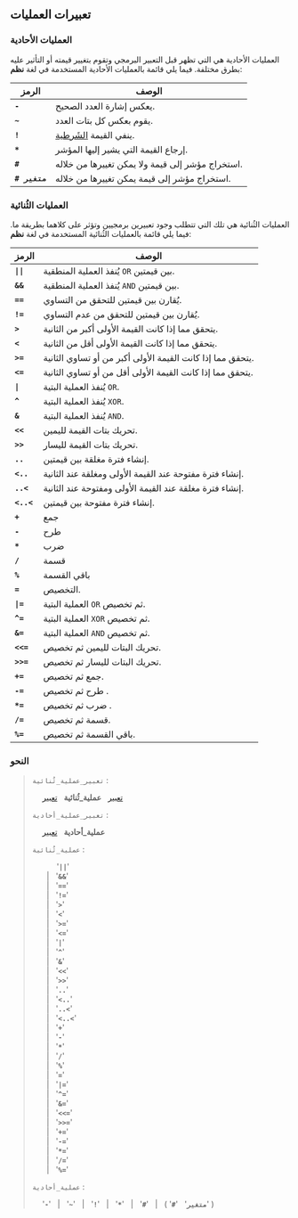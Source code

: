 ## تعبيرات العمليات

### العمليات الأحادية

العمليات الأحادية هي التي تظهر قبل التعبير البرمجي وتقوم بتغيير قيمته أو التأثير عليه بطرق مختلفة. فيما يلي قائمة بالعمليات الأحادية المستخدمة في لغة **نظم**:

| الرمز         | الوصف                                            |
| ------------- | ------------------------------------------------ |
| **`-`**       | يعكس إشارة العدد الصحيح.                         |
| **`~`**       | يقوم بعكس كل بتات العدد.                         |
| **`!`**       | ينفي القيمة [الشَرطية](../tokens/booleans.md).   |
| **`*`**       | إرجاع القيمة التي يشير إليها المؤشر.             |
| **`#`**       | استخراج مؤشر إلى قيمة ولا يمكن تغييرها من خلاله. |
| **`# متغير`** | استخراج مؤشر إلى قيمة يمكن تغييرها من خلاله.     |

### العمليات الثُنائية

العمليات الثُنائية هي تلك التي تتطلب وجود تعبيرين برمجيين وتؤثر على كلاهما بطريقة ما. فيما يلي قائمة بالعمليات الثُنائية المستخدمة في لغة **نظم**:

| الرمز      | الوصف                                                      |
| ---------- | ---------------------------------------------------------- |
| **`\|\|`** | يُنفذ العملية المنطقية `OR` بين قيمتين.                    |
| **`&&`**   | يُنفذ العملية المنطقية `AND` بين قيمتين.                   |
| **`==`**   | يُقارن بين قيمتين للتحقق من التساوي.                       |
| **`!=`**   | يُقارن بين قيمتين للتحقق من عدم التساوي.                   |
| **`>`**    | يتحقق مما إذا كانت القيمة الأولى أكبر من الثانية.          |
| **`<`**    | يتحقق مما إذا كانت القيمة الأولى أقل من الثانية.           |
| **`>=`**   | يتحقق مما إذا كانت القيمة الأولى أكبر من أو تساوي الثانية. |
| **`<=`**   | يتحقق مما إذا كانت القيمة الأولى أقل من أو تساوي الثانية.  |
| **`\|`**   | يُنفذ العملية البتية `OR`.                                 |
| **`^`**    | يُنفذ العملية البتية `XOR`.                                |
| **`&`**    | يُنفذ العملية البتية `AND`.                                |
| **`<<`**   | تحريك بتات القيمة لليمين.                                  |
| **`>>`**   | تحريك بتات القيمة لليسار.                                  |
| **`..`**   | إنشاء فترة مغلقة بين قيمتين.                               |
| **`<..`**  | إنشاء فترة مفتوحة عند القيمة الأولى ومغلقة عند الثانية.    |
| **`..<`**  | إنشاء فترة مغلقة عند القيمة الأولى ومفتوحة عند الثانية.    |
| **`<..<`** | إنشاء فترة مفتوحة بين قيمتين.                              |
| **`+`**    | جمع                                                        |
| **`-`**    | طرح                                                        |
| **`*`**    | ضرب                                                        |
| **`/`**    | قسمة                                                       |
| **`%`**    | باقي القسمة                                                |
| **`=`**    | التخصيص.                                                   |
| **`\|=`**  | العملية البتية `OR` ثم تخصيص.                              |
| **`^=`**   | العملية البتية `XOR` ثم تخصيص.                             |
| **`&=`**   | العملية البتية `AND` ثم تخصيص.                             |
| **`<<=`**  | تحريك البتات لليمين ثم تخصيص.                              |
| **`>>=`**  | تحريك البتات لليسار ثم تخصيص.                              |
| **`+=`**   | جمع ثم تخصيص.                                              |
| **`-=`**   | طرح ثم تخصيص .                                             |
| **`*=`**   | ضرب ثم تخصيص .                                             |
| **`/=`**   | قسمة ثم تخصيص.                                             |
| **`%=`**   | باقي القسمة ثم تخصيص.                                      |

### النحو

> `تعبير_عملية_ثُنائية` :
>
> &emsp; [تعبير](../expressions.md) &nbsp; **عملية_ثُنائية** &nbsp; [تعبير](../expressions.md)
>
> `تعبير_عملية_أحادية` :
>
> &emsp; **عملية_أحادية** &nbsp; [تعبير](../expressions.md)
>
> `عملية_ثُنائية` :
>
> &emsp; &emsp; &nbsp; '**`||`**'
> <br> &emsp; &nbsp; \| &nbsp; '**`&&`**'
> <br> &emsp; &nbsp; \| &nbsp; '**`==`**'
> <br> &emsp; &nbsp; \| &nbsp; '**`!=`**'
> <br> &emsp; &nbsp; \| &nbsp; '**`>`**'
> <br> &emsp; &nbsp; \| &nbsp; '**`<`**'
> <br> &emsp; &nbsp; \| &nbsp; '**`>=`**'
> <br> &emsp; &nbsp; \| &nbsp; '**`<=`**'
> <br> &emsp; &nbsp; \| &nbsp; '**`|`**'
> <br> &emsp; &nbsp; \| &nbsp; '**`^`**'
> <br> &emsp; &nbsp; \| &nbsp; '**`&`**'
> <br> &emsp; &nbsp; \| &nbsp; '**`<<`**'
> <br> &emsp; &nbsp; \| &nbsp; '**`>>`**'
> <br> &emsp; &nbsp; \| &nbsp; '**`..`**'
> <br> &emsp; &nbsp; \| &nbsp; '**`<..`**'
> <br> &emsp; &nbsp; \| &nbsp; '**`..<`**'
> <br> &emsp; &nbsp; \| &nbsp; '**`<..<`**'
> <br> &emsp; &nbsp; \| &nbsp; '**`+`**'
> <br> &emsp; &nbsp; \| &nbsp; '**`-`**'
> <br> &emsp; &nbsp; \| &nbsp; '**`*`**'
> <br> &emsp; &nbsp; \| &nbsp; '**`/`**'
> <br> &emsp; &nbsp; \| &nbsp; '**`%`**'
> <br> &emsp; &nbsp; \| &nbsp; '**`=`**'
> <br> &emsp; &nbsp; \| &nbsp; '**`|=`**'
> <br> &emsp; &nbsp; \| &nbsp; '**`^=`**'
> <br> &emsp; &nbsp; \| &nbsp; '**`&=`**'
> <br> &emsp; &nbsp; \| &nbsp; '**`<<=`**'
> <br> &emsp; &nbsp; \| &nbsp; '**`>>=`**'
> <br> &emsp; &nbsp; \| &nbsp; '**`+=`**'
> <br> &emsp; &nbsp; \| &nbsp; '**`-=`**'
> <br> &emsp; &nbsp; \| &nbsp; '**`*=`**'
> <br> &emsp; &nbsp; \| &nbsp; '**`/=`**'
> <br> &emsp; &nbsp; \| &nbsp; '**`%=`**'
>
> `عملية_أحادية` :
>
> &emsp; '**`-`**'
> &nbsp; \| &nbsp; '**`~`**'
> &nbsp; \| &nbsp; '**`!`**'
> &nbsp; \| &nbsp; '**`*`**'
> &nbsp; \| &nbsp; '**`#`**'
> &nbsp; \| &nbsp; ( '**`#`**' &nbsp; '**`متغير`**' )
